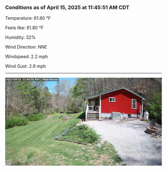 ### Conditions as of April 15, 2025 at 11:45:51 AM CDT 

Temperature: 61.80 &deg;F

Feels like: 61.80 &deg;F

Humidity: 32%

Wind Direction: NNE

Windspeed: 2.2 mph

Wind Gust: 2.9 mph

---

<img src="./images/latest.jpeg"/>

